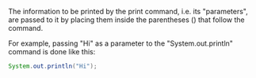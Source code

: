 The information to be printed by the print command, i.e. its "parameters", are passed to it by placing them inside the parentheses () that follow the command.

For example, passing "Hi" as a parameter to the "System.out.println" command is done like this:
```Java
System.out.println("Hi");
```
